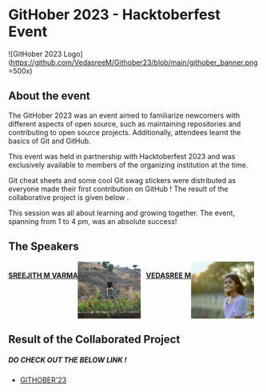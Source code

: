 # GitHober 2023 - Hacktoberfest Event


![GitHober 2023 Logo](https://github.com/VedasreeM/Githober23/blob/main/githober_banner.png =500x)


## About the event


The GitHober 2023 was an event aimed to familiarize newcomers with different aspects of open source, such as maintaining repositories and contributing to open source projects. Additionally, attendees learnt the basics of Git and GitHub.

This event was held in partnership with Hacktoberfest 2023 and was exclusively available to members of the organizing institution at the time.

Git cheat sheets and some cool Git swag stickers were distributed as everyone made their first contribution on GitHub ! The result of the collaborative project is given below .

This session was all about learning and growing together. The event, spanning from 1 to 4 pm, was an absolute success! 


## The Speakers
<div style="display: flex;">

  #### [SREEJITH M VARMA](https://github.com/SreejithMVarma)
  <img src="https://github.com/ASHISH-28-02/Githober2023/blob/main/images/Sreejith%20m%20varma.jpg" alt="Image 1" width="25%" style="margin-right: 10px;">

  #### [VEDASREE M](https://github.com/VedasreeM)
  <img src="https://github.com/ASHISH-28-02/Githober2023/blob/main/images/Vedasree%20M.jpg" alt="Image 2" width="25%">
</div>


## Result of the Collaborated Project

##### DO CHECK OUT THE BELOW LINK !


- [GITHOBER'23](https://cse-cloud.github.io/githober2023/)

